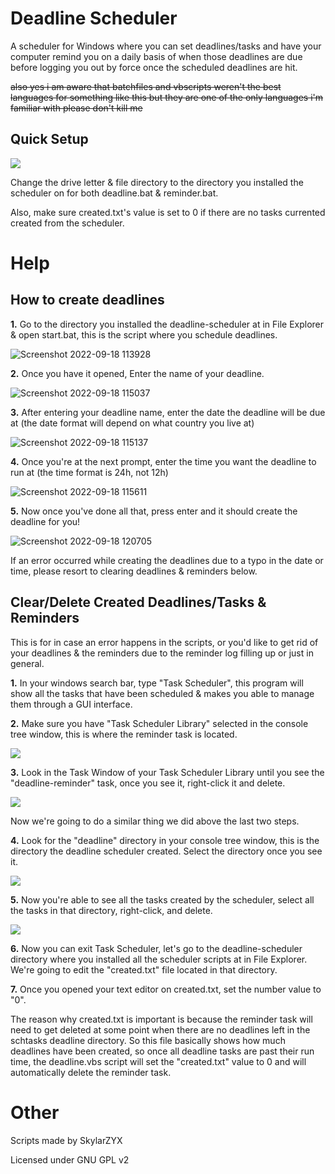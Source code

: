 # Deadline Scheduler
A scheduler for Windows where you can set deadlines/tasks and have your computer remind you on a daily basis of when those deadlines are due before logging you out by force once the scheduled deadlines are hit.

~~also yes i am aware that batchfiles and vbscripts weren't the best languages for something like this but they are one of the only languages i'm familiar with please don't kill me~~
## Quick Setup
![](https://user-images.githubusercontent.com/43320327/190910900-9622327a-d739-46e0-ab11-832928708cb4.png)

Change the drive letter & file directory to the directory you installed the scheduler on for both deadline.bat & reminder.bat.

Also, make sure created.txt's value is set to 0 if there are no tasks currented created from the scheduler.

# Help
## How to create deadlines
**1.** Go to the directory you installed the deadline-scheduler at in File Explorer & open start.bat, this is the script where you schedule deadlines.

![Screenshot 2022-09-18 113928](https://user-images.githubusercontent.com/43320327/190915692-f7eb55cf-3962-4e90-8e99-a97b51ca86b8.png)

**2.** Once you have it opened, Enter the name of your deadline.

![Screenshot 2022-09-18 115037](https://user-images.githubusercontent.com/43320327/190916034-2b72fed1-f2b2-4a13-a93b-ac4d49fa4388.png)

**3.** After entering your deadline name, enter the date the deadline will be due at (the date format will depend on what country you live at) 

![Screenshot 2022-09-18 115137](https://user-images.githubusercontent.com/43320327/190916093-9d8a6877-8740-4f5f-bff4-fc3a3eaae12b.png)

**4.** Once you're at the next prompt, enter the time you want the deadline to run at (the time format is 24h, not 12h)

![Screenshot 2022-09-18 115611](https://user-images.githubusercontent.com/43320327/190916637-6f862cdc-3214-488e-a76a-d7f6f1e7c56d.png)

**5.** Now once you've done all that, press enter and it should create the deadline for you!

![Screenshot 2022-09-18 120705](https://user-images.githubusercontent.com/43320327/190916780-85265279-b9e9-45a6-81f5-43896a915834.png)

If an error occurred while creating the deadlines due to a typo in the date or time, please resort to clearing deadlines & reminders below.
## Clear/Delete Created Deadlines/Tasks & Reminders
This is for in case an error happens in the scripts, or you'd like to get rid of your deadlines & the reminders due to the reminder log filling up or just in general.

**1.** In your windows search bar, type "Task Scheduler", this program will show all the tasks that have been scheduled & makes you able to manage them through a GUI interface.

**2.** Make sure you have "Task Scheduler Library" selected in the console tree window, this is where the reminder task is located.

![](https://user-images.githubusercontent.com/43320327/190910934-a257c848-7e26-4df0-aff8-9016a7392eb7.png)

**3.** Look in the Task Window of your Task Scheduler Library until you see the "deadline-reminder" task, once you see it, right-click it and delete.

![](https://user-images.githubusercontent.com/43320327/190910945-738a89e9-6408-4bae-be37-a7e70d19c80f.png)

Now we're going to do a similar thing we did above the last two steps.

**4.** Look for the "deadline" directory in your console tree window, this is the directory the deadline scheduler created. Select the directory once you see it.

![](https://user-images.githubusercontent.com/43320327/190911005-de7df7d5-75a6-4a34-b06b-29268c927c7b.png)

**5.** Now you're able to see all the tasks created by the scheduler, select all the tasks in that directory, right-click, and delete.

![](https://user-images.githubusercontent.com/43320327/190912081-bf53f3a0-efbe-4ded-b7ee-8347fdc32c16.png)

**6.** Now you can exit Task Scheduler, let's go to the deadline-scheduler directory where you installed all the scheduler scripts at in File Explorer. We're going to edit the "created.txt" file located in that directory.

**7.** Once you opened your text editor on created.txt, set the number value to "0". 

The reason why created.txt is important is because the reminder task will need to get deleted at some point when there are no deadlines left in the schtasks deadline directory. So this file basically shows how much deadlines have been created, so once all deadline tasks are past their run time, the deadline.vbs script will set the "created.txt" value to 0 and will automatically delete the reminder task.

# Other

Scripts made by SkylarZYX

Licensed under GNU GPL v2
